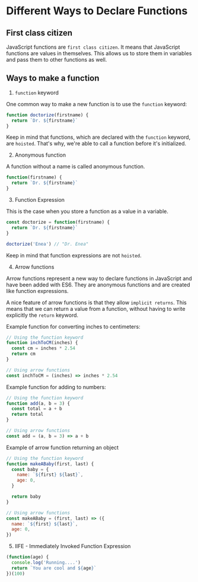 # Different Ways to Declare Functions

## First class citizen

JavaScript functions are `first class citizen`.
It means that JavaScript functions are values in themselves. This allows us to store them in variables and pass them to other functions as well.

## Ways to make a function

1. `function` keyword

One common way to make a new function is to use the `function` keyword:

```js
function doctorize(firstname) {
  return `Dr. ${firstname}`
}
```

Keep in mind that functions, which are declared with the `function` keyword, are `hoisted`.
That's why, we're able to call a function before it's initialized.

2. Anonymous function

A function without a name is called anonymous function.

```js
function(firstname) {
  return `Dr. ${firstname}`
}
```

3. Function Expression

This is the case when you store a function as a value in a variable.

```js
const doctorize = function(firstname) {
  return `Dr. ${firstname}`
}

doctorize('Enea') // "Dr. Enea"
```

Keep in mind that function expressions are not `hoisted`.

4. Arrow functions

Arrow functions represent a new way to declare functions in JavaScript and have been added with ES6.
They are anonymous functions and are created like function expressions.

A nice feature of arrow functions is that they allow `implicit returns`. This means that we can return a value from a function, without having to write explicitly the `return` keyword.

Example function for converting inches to centimeters:

```js
// Using the function keyword
function inchToCM(inches) {
  const cm = inches * 2.54
  return cm
}

// Using arrow functions
const inchToCM = (inches) => inches * 2.54
```

Example function for adding to numbers:

```js
// Using the function keyword
function add(a, b = 3) {
  const total = a + b
  return total
}

// Using arrow functions
const add = (a, b = 3) => a + b
```

Example of arrow function returning an object

```js
// Using the function keyword
function makeABaby(first, last) {
  const baby = {
    name: `${first} ${last}`,
    age: 0,
  }

  return baby
}

// Using arrow functions
const makeABaby = (first, last) => ({
  name: `${first} ${last}`,
  age: 0,
})
```

5. IIFE - Immediately Invoked Function Expression

<!-- prettier-ignore -->
```js
(function(age) {
  console.log('Running....')
  return `You are cool and ${age}`
})(100)
```
